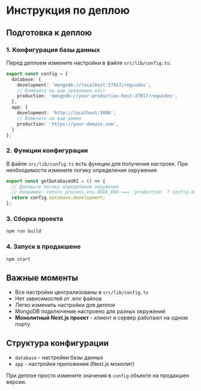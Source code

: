# Инструкция по деплою

## Подготовка к деплою

### 1. Конфигурация базы данных

Перед деплоем измените настройки в файле `src/lib/config.ts`:

```typescript
export const config = {
  database: {
    development: 'mongodb://localhost:27017/reguides',
    // Измените на ваш продакшен хост
    production: 'mongodb://your-production-host:27017/reguides',
  },
  app: {
    development: 'http://localhost:3000',
    // Измените на ваш домен
    production: 'https://your-domain.com',
  }
};
```

### 2. Функции конфигурации

В файле `src/lib/config.ts` есть функции для получения настроек. При необходимости измените логику определения окружения:

```typescript
export const getDatabaseURI = () => {
  // Добавьте логику определения окружения
  // Например: return process.env.NODE_ENV === 'production' ? config.database.production : config.database.development;
  return config.database.development;
};
```

### 3. Сборка проекта

```bash
npm run build
```

### 4. Запуск в продакшене

```bash
npm start
```

## Важные моменты

- Все настройки централизованы в `src/lib/config.ts`
- Нет зависимостей от .env файлов
- Легко изменить настройки для деплоя
- MongoDB подключение настроено для разных окружений
- **Монолитный Next.js проект** - клиент и сервер работают на одном порту

## Структура конфигурации

- `database` - настройки базы данных
- `app` - настройки приложения (Next.js монолит)

При деплое просто измените значения в `config` объекте на продакшен версии. 